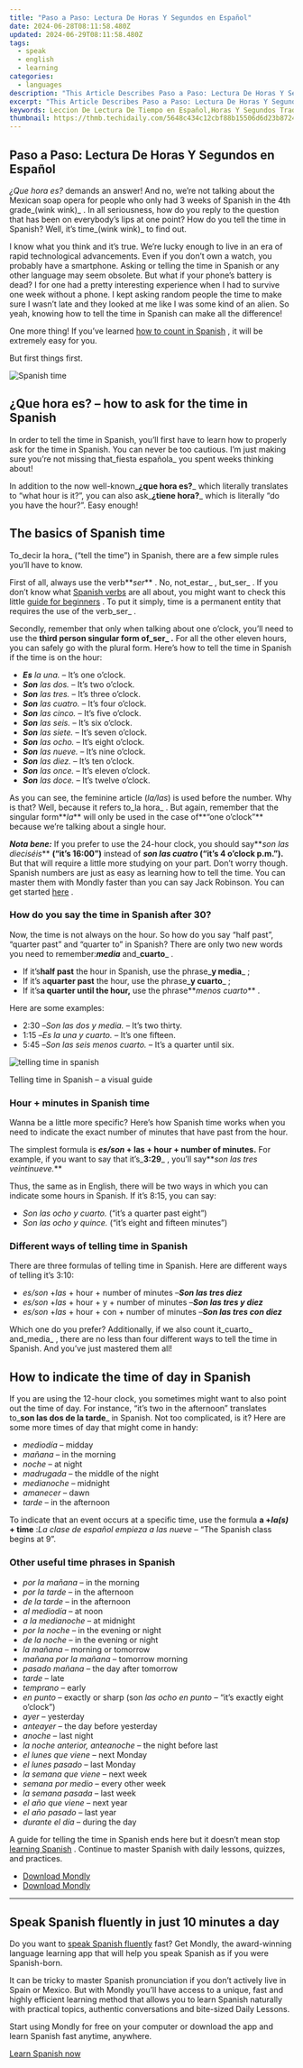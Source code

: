 ```yaml
---
title: "Paso a Paso: Lectura De Horas Y Segundos en Español"
date: 2024-06-28T08:11:58.480Z
updated: 2024-06-29T08:11:58.480Z
tags:
  - speak
  - english
  - learning
categories:
  - languages
description: "This Article Describes Paso a Paso: Lectura De Horas Y Segundos en Español"
excerpt: "This Article Describes Paso a Paso: Lectura De Horas Y Segundos en Español"
keywords: Leccion De Lectura De Tiempo en Español,Horas Y Segundos Traducción Al Español,Tiempo Decimal en Español,Lectura De Horas Con Minutos Y Segundos en Español,Formas De Leer Tiempo en Español (Lectura),Guía Paso a Paso Para Lectura Horarios en Español,Ejercicios De Lectura Del Tiempo en Español
thumbnail: https://thmb.techidaily.com/5648c434c12cbf88b15506d6d23b8724252689511d16fa18d7a28833e2a6d9c5.jpg
---
```


## Paso a Paso: Lectura De Horas Y Segundos en Español

_¿Que hora es?_ demands an answer! And no, we’re not talking about the Mexican soap opera for people who only had 3 weeks of Spanish in the 4th grade_(wink wink)_ . In all seriousness, how do you reply to the question that has been on everybody’s lips at one point? How do you tell the time in Spanish? Well, it’s time_(wink wink)_ to find out.

 I know what you think and it’s true. We’re lucky enough to live in an era of rapid technological advancements. Even if you don’t own a watch, you probably have a smartphone. Asking or telling the time in Spanish or any other language may seem obsolete. But what if your phone’s battery is dead? I for one had a pretty interesting experience when I had to survive one week without a phone. I kept asking random people the time to make sure I wasn’t late and they looked at me like I was some kind of an alien. So yeah, knowing how to tell the time in Spanish can make all the difference!

 One more thing! If you’ve learned [how to count in Spanish](https://shop.mondly.com/affiliate.php?ACCOUNT=ATISTUDI&AFFILIATE=108875&PATH=https://www.mondly.com?AFFILIATE=108875) , it will be extremely easy for you.

But first things first.

![Spanish time](https://media.giphy.com/media/cAEm5rSuuBEGY/giphy.gif "How To Tell Time In Spanish - A Complete Guide For Beginners 2")

## ¿Que hora es? – how to ask for the time in Spanish

 In order to tell the time in Spanish, you’ll first have to learn how to properly ask for the time in Spanish. You can never be too cautious. I’m just making sure you’re not missing that_fiesta española_ you spent weeks thinking about!

 In addition to the now well-known_**¿que hora es?**_ which literally translates to “what hour is it?”, you can also ask_**¿tiene hora?**_ which is literally “do you have the hour?”. Easy enough!

## The basics of Spanish time

 To_decir la hora_ (“tell the time”) in Spanish, there are a few simple rules you’ll have to know.

 First of all, always use the verb**_ser_** . No, not_estar_ , but_ser_ . If you don’t know what [Spanish verbs](https://shop.mondly.com/affiliate.php?ACCOUNT=ATISTUDI&AFFILIATE=108875&PATH=https://www.mondly.com?AFFILIATE=108875) are all about, you might want to check this little [guide for beginners](https://shop.mondly.com/affiliate.php?ACCOUNT=ATISTUDI&AFFILIATE=108875&PATH=https://www.mondly.com?AFFILIATE=108875) . To put it simply, time is a permanent entity that requires the use of the verb_ser_ .

 Secondly, remember that only when talking about one o’clock, you’ll need to use the **third person singular form of_ser_ .** For all the other eleven hours, you can safely go with the plural form. Here’s how to tell the time in Spanish if the time is on the hour:

* _**Es** la una._ – It’s one o’clock.
* _**Son** las dos._ – It’s two o’clock.
* _**Son** las tres._ – It’s three o’clock.
* _**Son** las cuatro._ – It’s four o’clock.
* _**Son** las cinco._ – It’s five o’clock.
* _**Son** las seis._ – It’s six o’clock.
* _**Son** las siete._ – It’s seven o’clock.
* _**Son** las ocho._ – It’s eight o’clock.
* _**Son** las nueve._ – It’s nine o’clock.
* _**Son** las diez._ – It’s ten o’clock.
* _**Son** las once._ – It’s eleven o’clock.
* _**Son** las doce._ – It’s twelve o’clock.

 As you can see, the feminine article (_la/las_) is used before the number. Why is that? Well, because it refers to_la hora_ . But again, remember that the singular form**_la_** will only be used in the case of**“one o’clock”** because we’re talking about a single hour.

_**Nota bene:**_ If you prefer to use the 24-hour clock, you should say**_son las dieciséis_** **(“it’s 16:00”)** instead of **_son las cuatro_ (“it’s 4 o’clock p.m.”).** But that will require a little more studying on your part. Don’t worry though. Spanish numbers are just as easy as learning how to tell the time. You can master them with Mondly faster than you can say Jack Robinson. You can get started [here](https://app.adjust.io/5ixfg4k?campaign=blog-post-id-5345&fallback=https%3A%2F%2Fapp.mondly.com?avangate%5Fsrc=blog-post-id-5345?mother%5Flang=en%5Fus?target%5Flang=es&redirect%5Fandroid=https%3A%2F%2Fplay.google.com%2Fstore%2Fapps%2Fdetails%3Fid%3Dcom.atistudios.mondly.languages&redirect%5Fios=https%3A%2F%2Fitunes.apple.com%2Fapp%2Fid987873536&redirect%5Fmacos=https%3A%2F%2Fapp.mondly.com?avangate%5Fsrc=blog-post-id-5345?mother%5Flang=en%5Fus?target%5Flang=es) .

### How do you say the time in Spanish after 30?

 Now, the time is not always on the hour. So how do you say “half past”, “quarter past” and “quarter to” in Spanish? There are only two new words you need to remember:_**media**_ and_**cuarto**_ .

* If it’s**half past** the hour in Spanish, use the phrase_**y media**_ ;
* If it’s a**quarter past** the hour, use the phrase_**y cuarto**_ ;
* If it’s**a quarter until the hour,** use the phrase**_menos cuarto_** .

Here are some examples:

* 2:30 –_Son las dos y media._ – It’s two thirty.
* 1:15 –_Es la una y cuarto._ – It’s one fifteen.
* 5:45 –_Son las seis menos cuarto._ – It’s a quarter until six.

![telling time in spanish](https://edge.mondly.com/blog/wp-content/uploads/2020/06/telling-time-in-spanish-600x600.jpg "How To Tell Time In Spanish - A Complete Guide For Beginners 3")

 Telling time in Spanish – a visual guide

### Hour + minutes in Spanish time

 Wanna be a little more specific? Here’s how Spanish time works when you need to indicate the exact number of minutes that have past from the hour.

 The simplest formula is **_es/son_ \+ las + hour + number of minutes.** For example, if you want to say that it’s_**3:29**_ , you’ll say**_son las tres veintinueve._**

 Thus, the same as in English, there will be two ways in which you can indicate some hours in Spanish. If it’s 8:15, you can say:

* _Son las ocho y cuarto._ (“it’s a quarter past eight”)
* _Son las ocho y quince._ (“it’s eight and fifteen minutes”)

### Different ways of telling time in Spanish

 There are three formulas of telling time in Spanish. Here are different ways of telling it’s 3:10:

* _es/son_ +_las_ \+ hour + number of minutes –_**Son las tres diez**_
* _es/son_ +_las_ \+ hour + y + number of minutes –**_Son las tres y diez_**
* _es/son_ +_las_ \+ hour + con + number of minutes –**_Son las tres con diez_**

 Which one do you prefer? Additionally, if we also count it_cuarto_ and_media_ , there are no less than four different ways to tell the time in Spanish. And you’ve just mastered them all!

## How to indicate the time of day in Spanish

 If you are using the 12-hour clock, you sometimes might want to also point out the time of day. For instance, “it’s two in the afternoon” translates to_**son las dos de la tarde**_ in Spanish. Not too complicated, is it? Here are some more times of day that might come in handy:

* _mediodía_ – midday
* _mañana_ – in the morning
* _noche_ – at night
* _madrugada_ – the middle of the night
* _medianoche_ – midnight
* _amanecer_ – dawn
* _tarde_ – in the afternoon

 To indicate that an event occurs at a specific time, use the formula **a +_la(s)_ \+ time** :_La clase de español empieza a las nueve_ – “The Spanish class begins at 9”.

### Other useful time phrases in Spanish

* _por la mañana_ – in the morning
* _por la tarde_ – in the afternoon
* _de la tarde_ – in the afternoon
* _al mediodía_ – at noon
* _a la medianoche_ – at midnight
* _por la noche_ – in the evening or night
* _de la noche_ – in the evening or night
* _la mañana_ – morning or tomorrow
* _mañana por la mañana_ – tomorrow morning
* _pasado mañana_ – the day after tomorrow
* _tarde_ – late
* _temprano_ – early
* _en punto_ – exactly or sharp (son _las ocho en punto_ – “it’s exactly eight o’clock”)
* _ayer_ – yesterday
* _anteayer_ – the day before yesterday
* _anoche_ – last night
* _la noche anterior, anteanoche_ – the night before last
* _el lunes que viene_ – next Monday
* _el lunes pasado_ – last Monday
* _la semana que viene_ – next week
* _semana por medio_ – every other week
* _la semana pasada_ – last week
* _el año que viene_ – next year
* _el año pasado_ – last year
* _durante el día_ – during the day

 A guide for telling the time in Spanish ends here but it doesn’t mean stop [learning Spanish](https://shop.mondly.com/affiliate.php?ACCOUNT=ATISTUDI&AFFILIATE=108875&PATH=https://www.mondly.com?AFFILIATE=108875) . Continue to master Spanish with daily lessons, quizzes, and practices.

* [Download Mondly](https://www.facebook.com/sharer/sharer.php?u=https%3A%2F%2Fwww.mondly.com%2Fblog%2Ftell-time-spanish-guide-beginners%2F&t=How+to+Tell+Time+in+Spanish+%E2%80%93+A+Complete+Guide+for+Beginners "Share on Facebook")
* [Download Mondly](https://shop.mondly.com/affiliate.php?ACCOUNT=ATISTUDI&AFFILIATE=108875&PATH=https://www.mondly.com?AFFILIATE=108875)

---

## Speak Spanish fluently in just 10 minutes a day

 Do you want to [speak Spanish fluently](https://shop.mondly.com/affiliate.php?ACCOUNT=ATISTUDI&AFFILIATE=108875&PATH=https://www.mondly.com?AFFILIATE=108875) fast? Get Mondly, the award-winning language learning app that will help you speak Spanish as if you were Spanish-born.

 It can be tricky to master Spanish pronunciation if you don’t actively live in Spain or Mexico. But with Mondly you’ll have access to a unique, fast and highly efficient learning method that allows you to learn Spanish naturally with practical topics, authentic conversations and bite-sized Daily Lessons.

 Start using Mondly for free on your computer or download the app and learn Spanish fast anytime, anywhere.

[Learn Spanish now](https://adjt.mondly.com/5ixfg4k?campaign=blog-post-id-5345&fallback=https%3A%2F%2Fapp.mondly.com%3Futm%5Fmedium%3Dblog%5Fblog-post-id-5345%26utm%5Fsource%3Dblog-post-id-5345&redirect%5Fmacos=https%3A%2F%2Fapp.mondly.com%3Futm%5Fmedium%3Dblog%5Fblog-post-id-5345%26utm%5Fsource%3Dblog-post-id-5345&redirect%5Fandroid=https%3A%2F%2Fplay.google.com%2Fstore%2Fapps%2Fdetails%3Fid%3Dcom.atistudios.mondly.languages%3Futm%5Fmedium%3Dblog%5Fblog-post-id-5345%26utm%5Fsource%3Dblog-post-id-5345&redirect%5Fios=https%3A%2F%2Fapps.apple.com%2Fapp%2Fapple-store%2Fid987873536%3Fpt%3D78954800%26ct%3Dblog-post-id-5345%26mt%3D8 "Learn Spanish now")

<ins class="adsbygoogle"
     style="display:block"
     data-ad-format="autorelaxed"
     data-ad-client="ca-pub-7571918770474297"
     data-ad-slot="1223367746"></ins>



<ins class="adsbygoogle"
     style="display:block"
     data-ad-client="ca-pub-7571918770474297"
     data-ad-slot="8358498916"
     data-ad-format="auto"
     data-full-width-responsive="true"></ins>


